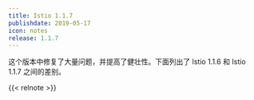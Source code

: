 ```yaml
---
title: Istio 1.1.7
publishdate: 2019-05-17
icon: notes
release: 1.1.7
---
```


这个版本中修复了大量问题，并提高了健壮性。下面列出了 Istio 1.1.6 和 Istio 1.1.7 之间的差别。

{{< relnote >}}
